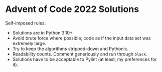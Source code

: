 # Advent of Code 2022 Solutions

Self-imposed rules:

* Solutions are in Python 3.10+
* Avoid brute force where possible; code as if the input data set was extremely large.
* Try to keep the algorithms stripped-down and Pythonic.
* Readability counts. Comment generiously and run through `black`.
* Solutions have to be acceptable to Pylint (at least, my preferences for it).
